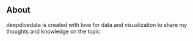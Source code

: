 ## About

deepdivedata is created with love for data and visualization to share my thoughts and knowledge on the topic 
